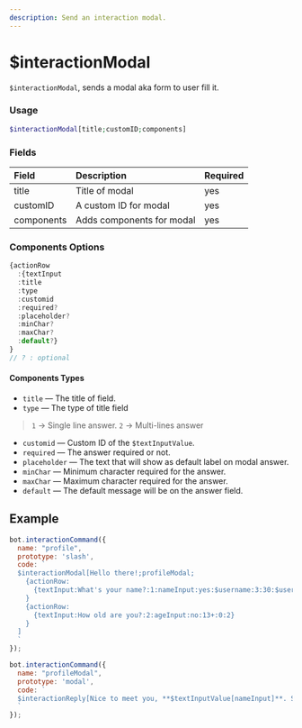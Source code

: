 ```yaml
---
description: Send an interaction modal.
---
```


# $interactionModal

`$interactionModal`, sends a modal aka form to user fill it. 

### Usage 

```php
$interactionModal[title;customID;components]
```

### Fields

| Field | Description | Required |
| :--- | :--- | :--- |
| title | Title of modal | yes |
| customID | A custom ID for modal | yes |
| components | Adds components for modal | yes |

### Components Options

```javascript
{actionRow
  :{textInput
  :title
  :type
  :customid
  :required?
  :placeholder?
  :minChar?
  :maxChar?
  :default?}
}
// ? : optional
```

#### Components Types

* `title` — The title of field.
* `type` — The type of title field
> `1` → Single line answer.
> `2` → Multi-lines answer
* `customid` — Custom ID of the `$textInputValue`.
* `required` — The answer required or not.
* `placeholder` — The text that will show as default label on modal answer.
* `minChar` — Minimum character required for the answer.
* `maxChar` — Maximum character required for the answer.
* `default` — The default message will be on the answer field.

## Example

```javascript
bot.interactionCommand({
  name: "profile", 
  prototype: 'slash',
  code: `
  $interactionModal[Hello there!;profileModal;
    {actionRow:
      {textInput:What's your name?:1:nameInput:yes:$username:3:30:$username}
    }
    {actionRow:
      {textInput:How old are you?:2:ageInput:no:13+:0:2}
    }
  ]
  `
});

bot.interactionCommand({
  name: "profileModal",
  prototype: 'modal',
  code: `
  $interactionReply[Nice to meet you, **$textInputValue[nameInput]**. So you are $textInputValue[ageInput] years old.]
  `
});
```
